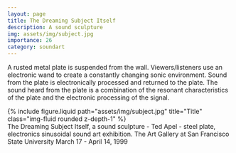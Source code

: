 ```yaml
---
layout: page
title: The Dreaming Subject Itself
description: A sound sculpture 
img: assets/img/subject.jpg
importance: 26
category: soundart
---
```


A rusted metal plate is suspended from the wall. Viewers/listeners use an electronic wand to create a constantly changing sonic environment. Sound from the plate is electronically processed and returned to the plate. The sound heard from the plate is a combination of the resonant characteristics of the plate and the electronic processing of the signal.


<div class="row">
    <div class="col-sm mt-3 mt-md-0">
        {% include figure.liquid path="assets/img/subject.jpg" title="Title" class="img-fluid rounded z-depth-1" %}
    </div>
</div>
<div class="caption">
The Dreaming Subject Itself, a sound sculpture - Ted Apel - steel plate, electronics
sinusoidal sound art exhibition. The Art Gallery at San Francisco State University March 17 - April 14, 1999

</div>



